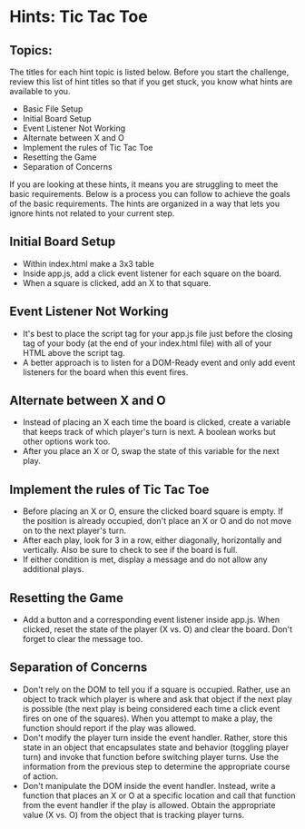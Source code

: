 # Hints: Tic Tac Toe
## Topics:
The titles for each hint topic is listed below. Before you start the challenge, review this list of hint titles so that if you get stuck, you know what hints are available to you.

- Basic File Setup
- Initial Board Setup
- Event Listener Not Working
- Alternate between X and O
- Implement the rules of Tic Tac Toe
- Resetting the Game
- Separation of Concerns

If you are looking at these hints, it means you are struggling to meet the basic requirements. Below is a process you can follow to achieve the goals of the basic requirements. The hints are organized in a way that lets you ignore hints not related to your current step.




## Initial Board Setup
- Within index.html make a 3x3 table
- Inside app.js, add a click event listener for each square on the board.
- When a square is clicked, add an X to that square.

## Event Listener Not Working
- It's best to place the script tag for your app.js file just before the closing tag of your body (at the end of your index.html file) with all of your HTML above the script tag.
- A better approach is to listen for a DOM-Ready event and only add event listeners for the board when this event fires.

## Alternate between X and O

- Instead of placing an X each time the board is clicked, create a variable that keeps track of which player's turn is next. A boolean works but other options work too.
- After you place an X or O, swap the state of this variable for the next play.

## Implement the rules of Tic Tac Toe

- Before placing an X or O, ensure the clicked board square is empty. If the position is already occupied, don't place an X or O and do not move on to the next player's turn.
- After each play, look for 3 in a row, either diagonally, horizontally and vertically. Also be sure to check to see if the board is full.
- If either condition is met, display a message and do not allow any additional plays.

## Resetting the Game
- Add a button  and a corresponding event listener inside app.js. When clicked, reset the state of the player (X vs. O) and clear the board. Don't forget to clear the message too.

## Separation of Concerns
- Don't rely on the DOM to tell you if a square is occupied. Rather, use an object to track which player is where and ask that object if the next play is possible (the next play is being considered each time a click event fires on one of the squares). When you attempt to make a play, the function should report if the play was allowed.
- Don't modify the player turn inside the event handler. Rather, store this state in an object that encapsulates state and behavior (toggling player turn) and invoke that function before switching player turns. Use the information from the previous step to determine the appropriate course of action.
- Don't manipulate the DOM inside the event handler. Instead, write a function that places an X or O at a specific location and call that function from the event handler if the play is allowed. Obtain the appropriate value (X vs. O) from the object that is tracking player turns.